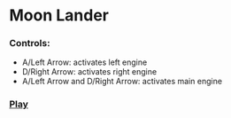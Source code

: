 # Moon Lander

### Controls:
- A/Left Arrow: activates left engine
- D/Right Arrow: activates right engine
- A/Left Arrow and D/Right Arrow: activates main engine

### [Play](game.html)
